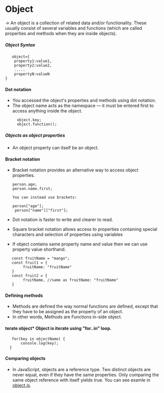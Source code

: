 # Object
-> An object is a collection of related data and/or functionality. These usually consist of several variables and functions (which are called properties and methods when they are inside objects).
##### Object Syntax
```
   object={
    property1:value1,
    property2:value2,
    .....
    propertyN:valueN
}
```
#### Dot notation
* You accessed the object's properties and methods using dot notation. 
* The object name acts as the namespace — it must be entered first to access anything inside the object.
  ```
    object.key;
    object.function();
  ```  
##### Objects as object properties
* An object property can itself be an object. 
  
#### Bracket notation
* Bracket notation provides an alternative way to access object properties.
  ```
  person.age;
  person.name.first;

  You can instead use brackets:

  person["age"];
   person["name"]["first"];
  ```

* Dot notation is faster to write and clearer to read.
* Square bracket notation allows access to properties containing special characters and selection of properties using variables

* If object contains same property name and value then we can use property value shorthand.
 ```
    const fruitName = "mango";
    const fruit1 = {   
         fruitName: "fruitName"
    }
    const fruit2 = {   
         fruitName, //same as fruitName: "fruitName"
    }
```
#### Defining methods
* Methods are defined the way normal functions are defined, except that they have to be assigned as the property of an object.
* In other words, Methods are Functions in-side object.

#### terate object* Object is iterate using "for..in" loop.
```
   for(key in objectName) { 
       console.log(key);
  }
```
#### Comparing objects
* In JavaScript, objects are a reference type. Two distinct objects are never equal, even if they have the same properties. Only comparing the same object reference with itself yields true. You can see examle in [object.js](./object.js).

